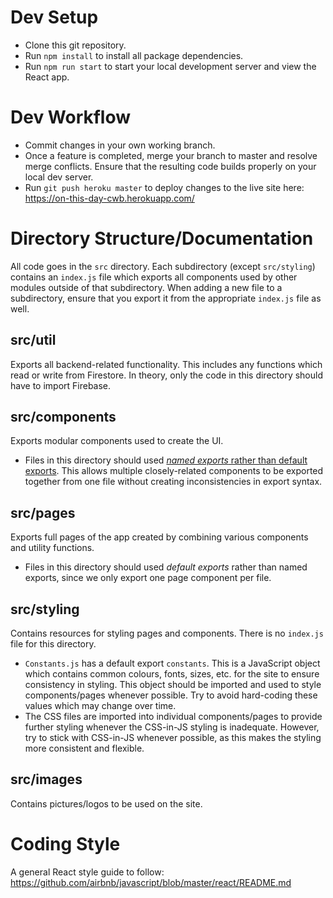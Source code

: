 # Dev Setup
* Clone this git repository.
* Run `npm install` to install all package dependencies.
* Run `npm run start` to start your local development server and view the React app.

# Dev Workflow
* Commit changes in your own working branch.
* Once a feature is completed, merge your branch to master and resolve merge conflicts. Ensure that the resulting code builds properly on your local dev server.
* Run `git push heroku master` to deploy changes to the live site here: https://on-this-day-cwb.herokuapp.com/

# Directory Structure/Documentation
All code goes in the `src` directory. Each subdirectory (except `src/styling`) contains an `index.js` file which exports all components used by other modules outside of that subdirectory. When adding a new file to a subdirectory, ensure that you export it from the appropriate `index.js` file as well.

## src/util
Exports all backend-related functionality. This includes any functions which read or write from Firestore. In theory, only the code in this directory should have to import Firebase.

## src/components
Exports modular components used to create the UI.
* Files in this directory should used [*named exports* rather than default exports](https://medium.com/@etherealm/named-export-vs-default-export-in-es6-affb483a0910). This allows multiple closely-related components to be exported together from one file without creating inconsistencies in export syntax.

## src/pages
Exports full pages of the app created by combining various components and utility functions.
* Files in this directory should used *default exports* rather than named exports, since we only export one page component per file.

## src/styling
Contains resources for styling pages and components. There is no `index.js` file for this directory.
* `Constants.js` has a default export `constants`. This is a JavaScript object which contains common colours, fonts, sizes, etc. for the site to ensure consistency in styling. This object should be imported and used to style components/pages whenever possible. Try to avoid hard-coding these values which may change over time.
* The CSS files are imported into individual components/pages to provide further styling whenever the CSS-in-JS styling is inadequate. However, try to stick with CSS-in-JS whenever possible, as this makes the styling more consistent and flexible.

## src/images
Contains pictures/logos to be used on the site.

# Coding Style
A general React style guide to follow: https://github.com/airbnb/javascript/blob/master/react/README.md
